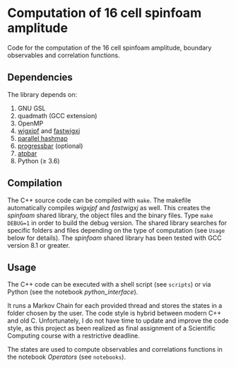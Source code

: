 # Computation of 16 cell spinfoam amplitude

Code for the computation of the 16 cell spinfoam amplitude, boundary observables and correlation functions.

## Dependencies

The library depends on:

1. GNU GSL
2. quadmath (GCC extension)
3. OpenMP
4. [wigxjpf](http://fy.chalmers.se/subatom/wigxjpf/) and [fastwigxj](http://fy.chalmers.se/subatom/fastwigxj/)
5. [parallel hashmap](https://github.com/greg7mdp/parallel-hashmap) 
6. [progressbar](https://github.com/gipert/progressbar) (optional) 
7. [atpbar](https://github.com/alphatwirl/atpbar)
8. Python (≥ 3.6)

## Compilation

The C++ source code can be compiled with `make`. The makefile automatically compiles _wigxjpf_ and _fastwigxj_ as well. 
This creates the _spinfoam_ shared library, the object files and the binary files. Type `make DEBUG=1` in order to build the debug version.
The shared library searches for specific folders and files depending on the type of computation (see `Usage` below for details). 
The _spinfoam_ shared library has been tested with GCC version 8.1 or greater.


## Usage

The C++ code can be executed with a shell script (see `scripts`) or via Python (see the notebook *python_interface*). 

It runs a Markov Chain for each provided thread and stores the states in a folder chosen by the user. 
The code style is hybrid between modern C++ and old C. Unfortunately, I do not have time to update and improve the code style, as this project as been realized as final assignment of a Scientific Computing course with a restrictive deadline. 

The states are used to compute observables and correlations functions in the notebook *Operators* (see `notebooks`).
